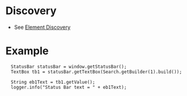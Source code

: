 # Discovery 
* See [Element Discovery](element-discovery.md)

# Example

```
  StatusBar statusBar = window.getStatusBar();
  TextBox tb1 = statusBar.getTextBox(Search.getBuilder(1).build());

  String eb1Text = tb1.getValue();
  logger.info("Status Bar text = " + eb1Text);
```